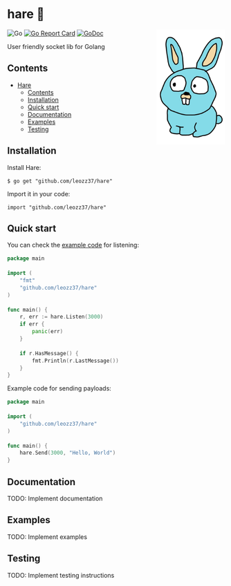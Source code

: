 # hare 🐇

<img align="right" width="159px" src="./resources/images/small-icon.png">

![Go](https://github.com/leozz37/hare/workflows/Go/badge.svg)
[![Go Report Card](https://goreportcard.com/badge/github.com/leozz37/hare)](https://goreportcard.com/report/github.com/leozz37/hare)
[![GoDoc](https://pkg.go.dev/badge/github.com/leozz37/hare?status.svg)](https://pkg.go.dev/github.com/leozz37/hare?tab=doc)

User friendly socket lib for Golang

## Contents

- [Hare](#hare-)
  - [Contents](#contents)
  - [Installation](#installation)
  - [Quick start](#quick-start)
  - [Documentation](#documentation)
  - [Examples](#examples)
  - [Testing](#testing)

## Installation

Install Hare:

```shell
$ go get "github.com/leozz37/hare"
```

Import it in your code:

```shell
import "github.com/leozz37/hare"
```

## Quick start

You can check the [example code]() for listening:

```go
package main

import (
    "fmt"
    "github.com/leozz37/hare"
)

func main() {
    r, err := hare.Listen(3000)
    if err {
        panic(err)
    }

    if r.HasMessage() {
        fmt.Println(r.LastMessage())
    }
}
```

Example code for sending payloads:

```go
package main

import (
    "github.com/leozz37/hare"
)

func main() {
    hare.Send(3000, "Hello, World")
}
```

## Documentation

TODO: Implement documentation

## Examples

TODO: Implement examples

## Testing

TODO: Implement testing instructions
